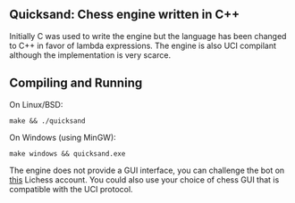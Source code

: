 ## Quicksand: Chess engine written in C++

Initially C was used to write the engine but the language has been changed to C++ in favor of lambda expressions. The engine is also UCI compilant although the implementation is very scarce.

## Compiling and Running

On Linux/BSD:

    make && ./quicksand

On Windows (using MinGW):

    make windows && quicksand.exe

The engine does not provide a GUI interface, you can challenge the bot on [this](lichess.org/@/testbot24) Lichess account. You could also use your choice of chess GUI that is compatible with the UCI protocol.
